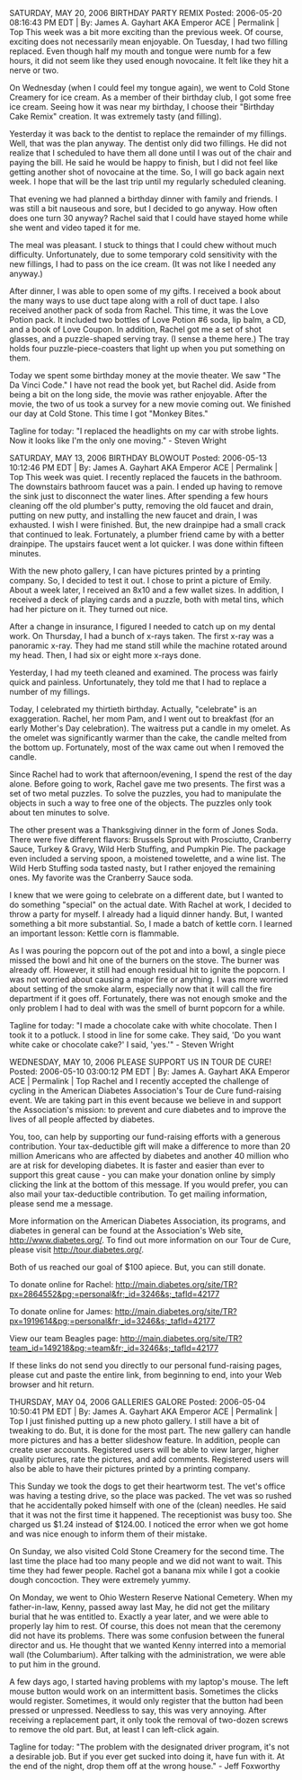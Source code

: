 SATURDAY, MAY 20, 2006
BIRTHDAY PARTY REMIX
Posted: 2006-05-20 08:16:43 PM EDT | By: James A. Gayhart AKA Emperor ACE | Permalink | Top
This week was a bit more exciting than the previous week. Of course, exciting does not necessarily mean enjoyable. On Tuesday, I had two filling replaced. Even though half my mouth and tongue were numb for a few hours, it did not seem like they used enough novocaine. It felt like they hit a nerve or two.

On Wednesday (when I could feel my tongue again), we went to Cold Stone Creamery for ice cream. As a member of their birthday club, I got some free ice cream. Seeing how it was near my birthday, I choose their "Birthday Cake Remix" creation. It was extremely tasty (and filling).

Yesterday it was back to the dentist to replace the remainder of my fillings. Well, that was the plan anyway. The dentist only did two fillings. He did not realize that I scheduled to have them all done until I was out of the chair and paying the bill. He said he would be happy to finish, but I did not feel like getting another shot of novocaine at the time. So, I will go back again next week. I hope that will be the last trip until my regularly scheduled cleaning.

That evening we had planned a birthday dinner with family and friends. I was still a bit nauseous and sore, but I decided to go anyway. How often does one turn 30 anyway? Rachel said that I could have stayed home while she went and video taped it for me.

The meal was pleasant. I stuck to things that I could chew without much difficulty. Unfortunately, due to some temporary cold sensitivity with the new fillings, I had to pass on the ice cream. (It was not like I needed any anyway.)

After dinner, I was able to open some of my gifts. I received a book about the many ways to use duct tape along with a roll of duct tape. I also received another pack of soda from Rachel. This time, it was the Love Potion pack. It included two bottles of Love Potion #6 soda, lip balm, a CD, and a book of Love Coupon. In addition, Rachel got me a set of shot glasses, and a puzzle-shaped serving tray. (I sense a theme here.) The tray holds four puzzle-piece-coasters that light up when you put something on them.

Today we spent some birthday money at the movie theater. We saw "The Da Vinci Code." I have not read the book yet, but Rachel did. Aside from being a bit on the long side, the movie was rather enjoyable. After the movie, the two of us took a survey for a new movie coming out. We finished our day at Cold Stone. This time I got "Monkey Bites."

Tagline for today: "I replaced the headlights on my car with strobe lights. Now it looks like I'm the only one moving." - Steven Wright

SATURDAY, MAY 13, 2006
BIRTHDAY BLOWOUT
Posted: 2006-05-13 10:12:46 PM EDT | By: James A. Gayhart AKA Emperor ACE | Permalink | Top
This week was quiet. I recently replaced the faucets in the bathroom. The downstairs bathroom faucet was a pain. I ended up having to remove the sink just to disconnect the water lines. After spending a few hours cleaning off the old plumber's putty, removing the old faucet and drain, putting on new putty, and installing the new faucet and drain, I was exhausted. I wish I were finished. But, the new drainpipe had a small crack that continued to leak. Fortunately, a plumber friend came by with a better drainpipe. The upstairs faucet went a lot quicker. I was done within fifteen minutes.

With the new photo gallery, I can have pictures printed by a printing company. So, I decided to test it out. I chose to print a picture of Emily. About a week later, I received an 8x10 and a few wallet sizes. In addition, I received a deck of playing cards and a puzzle, both with metal tins, which had her picture on it. They turned out nice.

After a change in insurance, I figured I needed to catch up on my dental work. On Thursday, I had a bunch of x-rays taken. The first x-ray was a panoramic x-ray. They had me stand still while the machine rotated around my head. Then, I had six or eight more x-rays done.

Yesterday, I had my teeth cleaned and examined. The process was fairly quick and painless. Unfortunately, they told me that I had to replace a number of my fillings.

Today, I celebrated my thirtieth birthday. Actually, "celebrate" is an exaggeration. Rachel, her mom Pam, and I went out to breakfast (for an early Mother's Day celebration). The waitress put a candle in my omelet. As the omelet was significantly warmer than the cake, the candle melted from the bottom up. Fortunately, most of the wax came out when I removed the candle.

Since Rachel had to work that afternoon/evening, I spend the rest of the day alone. Before going to work, Rachel gave me two presents. The first was a set of two metal puzzles. To solve the puzzles, you had to manipulate the objects in such a way to free one of the objects. The puzzles only took about ten minutes to solve.

The other present was a Thanksgiving dinner in the form of Jones Soda. There were five different flavors: Brussels Sprout with Prosciutto, Cranberry Sauce, Turkey & Gravy, Wild Herb Stuffing, and Pumpkin Pie. The package even included a serving spoon, a moistened towelette, and a wine list. The Wild Herb Stuffing soda tasted nasty, but I rather enjoyed the remaining ones. My favorite was the Cranberry Sauce soda.

I knew that we were going to celebrate on a different date, but I wanted to do something "special" on the actual date. With Rachel at work, I decided to throw a party for myself. I already had a liquid dinner handy. But, I wanted something a bit more substantial. So, I made a batch of kettle corn. I learned an important lesson: Kettle corn is flammable.

As I was pouring the popcorn out of the pot and into a bowl, a single piece missed the bowl and hit one of the burners on the stove. The burner was already off. However, it still had enough residual hit to ignite the popcorn. I was not worried about causing a major fire or anything. I was more worried about setting of the smoke alarm, especially now that it will call the fire department if it goes off. Fortunately, there was not enough smoke and the only problem I had to deal with was the smell of burnt popcorn for a while.

Tagline for today: "I made a chocolate cake with white chocolate. Then I took it to a potluck. I stood in line for some cake. They said, 'Do you want white cake or chocolate cake?' I said, 'yes.'" - Steven Wright

WEDNESDAY, MAY 10, 2006
PLEASE SUPPORT US IN TOUR DE CURE!
Posted: 2006-05-10 03:00:12 PM EDT | By: James A. Gayhart AKA Emperor ACE | Permalink | Top
Rachel and I recently accepted the challenge of cycling in the American Diabetes Association's Tour de Cure fund-raising event. We are taking part in this event because we believe in and support the Association's mission: to prevent and cure diabetes and to improve the lives of all people affected by diabetes.

You, too, can help by supporting our fund-raising efforts with a generous contribution. Your tax-deductible gift will make a difference to more than 20 million Americans who are affected by diabetes and another 40 million who are at risk for developing diabetes. It is faster and easier than ever to support this great cause - you can make your donation online by simply clicking the link at the bottom of this message. If you would prefer, you can also mail your tax-deductible contribution. To get mailing information, please send me a message.

More information on the American Diabetes Association, its programs, and diabetes in general can be found at the Association's Web site, http://www.diabetes.org/. To find out more information on our Tour de Cure, please visit http://tour.diabetes.org/.

Both of us reached our goal of $100 apiece. But, you can still donate.

To donate online for Rachel: http://main.diabetes.org/site/TR?px=2864552&pg;=personal&fr;_id=3246&s;_tafId=42177

To donate online for James: http://main.diabetes.org/site/TR?px=1919614&pg;=personal&fr;_id=3246&s;_tafId=42177

View our team Beagles page: http://main.diabetes.org/site/TR?team_id=149218&pg;=team&fr;_id=3246&s;_tafId=42177

If these links do not send you directly to our personal fund-raising pages, please cut and paste the entire link, from beginning to end, into your Web browser and hit return.

THURSDAY, MAY 04, 2006
GALLERIES GALORE
Posted: 2006-05-04 10:50:41 PM EDT | By: James A. Gayhart AKA Emperor ACE | Permalink | Top
I just finished putting up a new photo gallery. I still have a bit of tweaking to do. But, it is done for the most part. The new gallery can handle more pictures and has a better slideshow feature. In addition, people can create user accounts. Registered users will be able to view larger, higher quality pictures, rate the pictures, and add comments. Registered users will also be able to have their pictures printed by a printing company.

This Sunday we took the dogs to get their heartworm test. The vet's office was having a testing drive, so the place was packed. The vet was so rushed that he accidentally poked himself with one of the (clean) needles. He said that it was not the first time it happened. The receptionist was busy too. She charged us $1.24 instead of $124.00. I noticed the error when we got home and was nice enough to inform them of their mistake.

On Sunday, we also visited Cold Stone Creamery for the second time. The last time the place had too many people and we did not want to wait. This time they had fewer people. Rachel got a banana mix while I got a cookie dough concoction. They were extremely yummy.

On Monday, we went to Ohio Western Reserve National Cemetery. When my father-in-law, Kenny, passed away last May, he did not get the military burial that he was entitled to. Exactly a year later, and we were able to properly lay him to rest. Of course, this does not mean that the ceremony did not have its problems. There was some confusion between the funeral director and us. He thought that we wanted Kenny interred into a memorial wall (the Columbarium). After talking with the administration, we were able to put him in the ground.

A few days ago, I started having problems with my laptop's mouse. The left mouse button would work on an intermittent basis. Sometimes the clicks would register. Sometimes, it would only register that the button had been pressed or unpressed. Needless to say, this was very annoying. After receiving a replacement part, it only took the removal of two-dozen screws to remove the old part. But, at least I can left-click again.

Tagline for today: "The problem with the designated driver program, it's not a desirable job. But if you ever get sucked into doing it, have fun with it. At the end of the night, drop them off at the wrong house." - Jeff Foxworthy